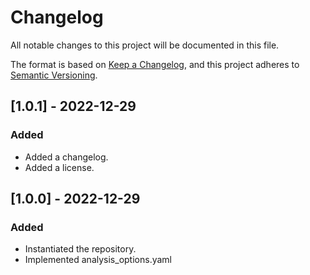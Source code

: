 # Changelog

All notable changes to this project will be documented in this file.

The format is based on [Keep a Changelog](https://keepachangelog.com/en/1.0.0/),
and this project adheres to [Semantic Versioning](https://semver.org/spec/v2.0.0.html).

## [1.0.1] - 2022-12-29

### Added

- Added a changelog.
- Added a license.

## [1.0.0] - 2022-12-29

### Added

- Instantiated the repository.
- Implemented analysis_options.yaml

